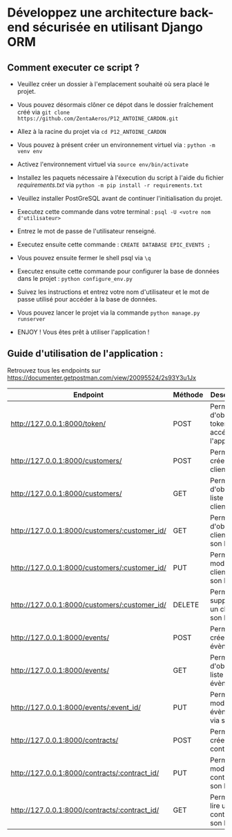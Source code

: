 # Développez une architecture back-end sécurisée en utilisant Django ORM

## Comment executer ce script ?
* Veuillez créer un dossier à l'emplacement souhaité où sera placé le projet.
* Vous pouvez désormais clôner ce dépot dans le dossier fraîchement créé via `git clone https://github.com/ZentaAeros/P12_ANTOINE_CARDON.git`
* Allez à la racine du projet via `cd P12_ANTOINE_CARDON`
* Vous pouvez à présent créer un environnement virtuel via : `python -m venv env`
* Activez l'environnement virtuel via `source env/bin/activate`
* Installez les paquets nécessaire à l'éxecution du script à l'aide du fichier *requirements.txt* via `python -m pip install -r requirements.txt`

* Veuillez installer PostGreSQL avant de continuer l'initialisation du projet.
* Executez cette commande dans votre terminal : `psql -U <votre nom d'utilisateur>`
* Entrez le mot de passe de l'utilisateur renseigné.
* Executez ensuite cette commande : `CREATE DATABASE EPIC_EVENTS ;`
* Vous pouvez ensuite fermer le shell psql via `\q`
* Executez ensuite cette commande pour configurer la base de données dans le projet : `python configure_env.py`
* Suivez les instructions et entrez votre nom d'utilisateur et le mot de passe utilisé pour accéder à la base de données.
* Vous pouvez lancer le projet via la commande `python manage.py runserver`
* ENJOY ! Vous êtes prêt à utiliser l'application !

## Guide d'utilisation de l'application :
Retrouvez tous les endpoints sur https://documenter.getpostman.com/view/20095524/2s93Y3u1Jx

|   Endpoint   |  Méthode |   Description |
|---           |---          |---            |
|http://127.0.0.1:8000/token/| POST | Permet d'obtenir un token pour accéder à l'application            |
|http://127.0.0.1:8000/customers/| POST | Permet de créer un client            |
|http://127.0.0.1:8000/customers/| GET | Permet d'obtenir la liste des clients            |
|http://127.0.0.1:8000/customers/:customer_id/| GET | Permet d'obtenir un client via son ID            |
|http://127.0.0.1:8000/customers/:customer_id/| PUT | Permet de modifier un client via son ID            |
|http://127.0.0.1:8000/customers/:customer_id/| DELETE | Permet de supprimer un client via son ID            |
|http://127.0.0.1:8000/events/| POST | Permet de créer un évènement          |
|http://127.0.0.1:8000/events/| GET | Permet d'obtenir la liste des évènements          |
|http://127.0.0.1:8000/events/:event_id/| PUT | Permet de modifier un évènement via son ID |
|http://127.0.0.1:8000/contracts/| POST | Permet de créer un contrat |
|http://127.0.0.1:8000/contracts/:contract_id/| PUT | Permet de modifier un contrat via son ID |
|http://127.0.0.1:8000/contracts/:contract_id/| GET | Permet de lire un contrat via son ID |
